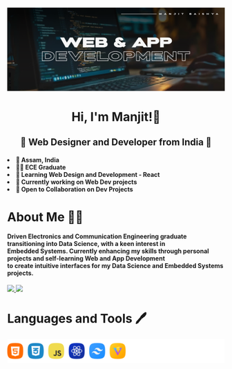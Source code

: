<!-- Hero Image -->
![Header](/assets/header.png)

<!-- Greeting Message -->
<h1 align="center">
    Hi, I'm Manjit!👋
</h1>

<!-- Subtitle -->
<h2 align="center"> 🌟 Web Designer and Developer from India 🌟 </h2>

<!-- List -->
<h4>
    <li> 📌 Assam, India </li>
    <li> 👨‍🎓 ECE Graduate </li>
    <li> 🌱 Learning Web Design and Development - React </li>
    <li> 🏢 Currently working on Web Dev projects </li>
    <li> 🤝 Open to Collaboration on Dev Projects</li>
</h4>

<!-- About Me -->
<h1>About Me 👨‍🎓</h1>
<h4>Driven Electronics and Communication Engineering graduate transitioning into Data Science, with a keen interest in 
<br>Embedded Systems. Currently enhancing my skills through personal projects and self-learning Web and App Development 
<br>to create intuitive interfaces for my Data Science and Embedded Systems projects.</h4>

<!-- Social Profiles -->
<div> 
  <a href="mailto:manjitbaishya15@gmail.com">
    <img src="https://img.shields.io/badge/Gmail-D14836?style=for-the-badge&logo=gmail&logoColor=white" />
  </a>
  <a href="https://www.linkedin.com/in/reach-manjit-here">
    <img src="https://img.shields.io/badge/LinkedIn-0077B5?style=for-the-badge&logo=linkedin&logoColor=white" />
  </a>
</div>

<!-- Languages and Tools -->
<h1>Languages and Tools 🖊</h1>

![Languages and Tools](/assets/languages_and_tools.png)